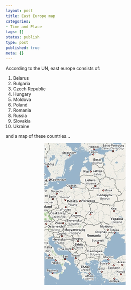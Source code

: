 ```yaml
---
layout: post
title: East Europe map
categories:
- Time and Place
tags: []
status: publish
type: post
published: true
meta: {}
---
```

According to the UN, east europe consists of:
<ol>
	<li>Belarus</li>
	<li>Bulgaria</li>
	<li>Czech Republic</li>
	<li>Hungary</li>
	<li>Moldova</li>
	<li>Poland</li>
	<li>Romania</li>
	<li>Russia</li>
	<li>Slovakia</li>
	<li>Ukraine</li>
</ol>
and a map of these countries...
<p align="center"><img src="/img/east_europe_map.jpg" /></p>
